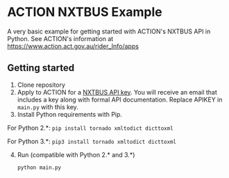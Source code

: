 ACTION NXTBUS Example
====================

A very basic example for getting started with ACTION's NXTBUS API in Python. See ACTION's information at https://www.action.act.gov.au/rider_Info/apps

Getting started
---------------
1. Clone repository
2. Apply to ACTION for a [NXTBUS API key](https://www.action.act.gov.au/rider_Info/apps/nxtbus-data-feed-registration-form). You will receive an email that includes a key along with formal API documentation. Replace APIKEY in ``main.py`` with this key. 
3. Install Python requirements with Pip.
	
  For Python 2.*:
  `pip install tornado xmltodict dicttoxml `
  
  For Python 3.*:
  `pip3 install tornado xmltodict dicttoxml `
  
4. Run (compatible with Python 2.* and 3.*)

	``python main.py``
